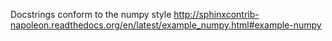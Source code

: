 Docstrings conform to the numpy style
http://sphinxcontrib-napoleon.readthedocs.org/en/latest/example_numpy.html#example-numpy